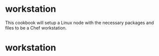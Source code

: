# workstation

This cookbook will setup a Linux node with the necessary packages and files to be a Chef workstation.

# workstation
